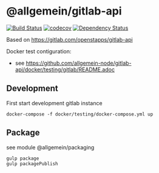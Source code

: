 
# @allgemein/gitlab-api

[![Build Status](https://travis-ci.com/allgemein-node/gitlab-api.svg?branch=master)](https://travis-ci.com/allgemein-node/gitlab-api)
[![codecov](https://codecov.io/gh/allgemein-node/gitlab-api/branch/master/graph/badge.svg)](https://codecov.io/gh/allgemein-node/gitlab-api)
[![Dependency Status](https://david-dm.org/allgemein-node/gitlab-api.svg)](https://david-dm.org/allgemein-node/gitlab-api)


Based on https://gitlab.com/openstapps/gitlab-api

Docker test contiguration:

* see https://github.com/allgemein-node/gitlab-api/docker/testing/gitlab/README.adoc

## Development

First start development gitlab instance
``` 
docker-compose -f docker/testing/docker-compose.yml up
```

## Package

see module @allgemein/packaging
``` 
gulp package
gulp packagePublish
```
